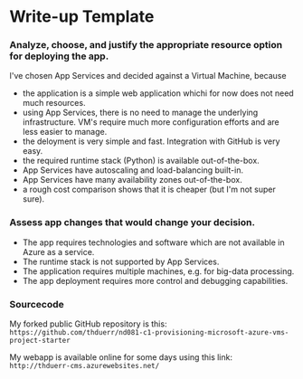 # Write-up Template

### Analyze, choose, and justify the appropriate resource option for deploying the app.

I've chosen App Services and decided against a Virtual Machine, because

* the application is a simple web application whichi for now does not need much resources.
* using App Services, there is no need to manage the underlying infrastructure. VM's require much more configuration efforts and are less easier to manage.
* the deloyment is very simple and fast. Integration with GitHub is very easy.
* the required runtime stack (Python) is available out-of-the-box.
* App Services have autoscaling and load-balancing built-in.
* App Services have many availability zones out-of-the-box.
* a rough cost comparison shows that it is cheaper (but I'm not super sure).

### Assess app changes that would change your decision.

* The app requires technologies and software which are not available in Azure as a service.
* The runtime stack is not supported by App Services.
* The application requires multiple machines, e.g. for big-data processing.
* The app deployment requires more control and debugging capabilities.

### Sourcecode

My forked public GitHub repository is this: `https://github.com/thduerr/nd081-c1-provisioning-microsoft-azure-vms-project-starter`

My webapp is available online for some days using this link: `http://thduerr-cms.azurewebsites.net/`

